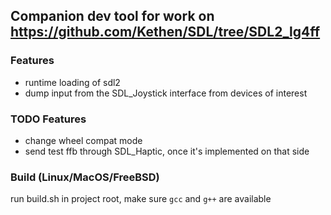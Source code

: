 ## Companion dev tool for work on https://github.com/Kethen/SDL/tree/SDL2_lg4ff

### Features
- runtime loading of sdl2
- dump input from the SDL_Joystick interface from devices of interest

### TODO Features
- change wheel compat mode
- send test ffb through SDL_Haptic, once it's implemented on that side

### Build (Linux/MacOS/FreeBSD)
run build.sh in project root, make sure `gcc` and `g++` are available

